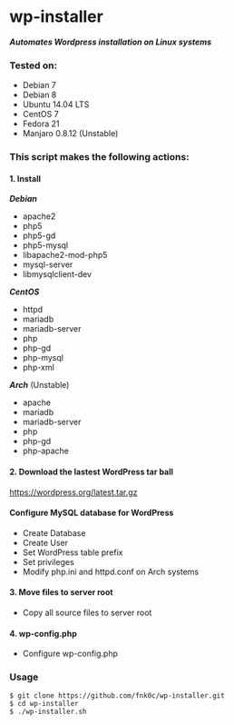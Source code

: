 # wp-installer
***Automates Wordpress installation on Linux systems***

### Tested on:
* Debian 7
* Debian 8
* Ubuntu 14.04 LTS
* CentOS 7
* Fedora 21
* Manjaro 0.8.12 (Unstable)

### This script makes the following actions:

#### 1. Install
***Debian***
* apache2
* php5
* php5-gd
* php5-mysql
* libapache2-mod-php5 
* mysql-server
* libmysqlclient-dev

***CentOS***
* httpd
* mariadb
* mariadb-server
* php
* php-gd
* php-mysql
* php-xml

***Arch*** (Unstable)
* apache
* mariadb
* mariadb-server
* php
* php-gd
* php-apache

#### 2. Download the lastest WordPress tar ball
https://wordpress.org/latest.tar.gz
#### Configure MySQL database for WordPress
* Create Database
* Create User
* Set WordPress table prefix
* Set privileges
* Modify php.ini and httpd.conf on Arch systems

#### 3. Move files to server root
* Copy all source files to server root

#### 4. wp-config.php
* Configure wp-config.php

### Usage
```
$ git clone https://github.com/fnk0c/wp-installer.git
$ cd wp-installer
$ ./wp-installer.sh
```
